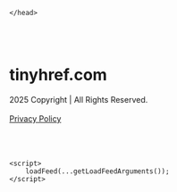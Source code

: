 <!DOCTYPE html>
<html data-adblockkey="MFwwDQYJKoZIhvcNAQEBBQADSwAwSAJBALquDFETXRn0Hr05fUP7EJT77xYnPmRbpMy4vk8KYiHnkNpednjOANJcaXDXcKQJN0nXKZJL7TciJD8AoHXK158CAwEAAQ==_rvD8dwsIHEdE091LrYvU8O+W6cyoL21tfvsenRMrjSiusy9J5n5Ibe/tcvG7/EGJSMSelqz/h0IMGExKC2twAA==" xmlns="http://www.w3.org/1999/xhtml" lang="en">
<head>
    <meta http-equiv="Content-Type" content="text/html; charset=utf-8"/>
    <meta name="viewport" content="width=device-width, initial-scale=1, shrink-to-fit=no"/>
    <title>tinyhref.com</title>
    <style media="screen">
.asset_star0 {
	background: url('//d38psrni17bvxu.cloudfront.net/themes/assets/star0.gif') no-repeat center;
	width: 13px;
	height: 12px;
	display: inline-block;
}

.asset_star1 {
	background: url('//d38psrni17bvxu.cloudfront.net/themes/assets/star1.gif') no-repeat center;
	width: 13px;
	height: 12px;
	display: inline-block;
}

.asset_starH {
	background: url('//d38psrni17bvxu.cloudfront.net/themes/assets/starH.gif') no-repeat center;
	width: 13px;
	height: 12px;
	display: inline-block;
}

.sitelink {
	padding-right: 16px;
}

.sellerRatings a:link,
.sellerRatings a:visited,
.sellerRatings a:hover,
.sellerRatings a:active {
	text-decoration: none;
	cursor: text;
}

.sellerRatings {
	margin:0 0 3px 20px;
}

.sitelinkHolder {
	margin:-15px 0 15px 35px;
}

#ajaxloaderHolder {
	display: block;
	width: 24px;
	height: 24px;
	background: #fff;
	padding: 8px 0 0 8px;
	margin:10px auto;
	-webkit-border-radius: 4px;
	-moz-border-radius: 4px;
	border-radius: 4px;
}</style>    <style media="screen">
* {
    margin:0;padding:0
}

body {
    background:#101c36;
    font-family: sans-serif;
    text-align: center;
    font-size:1rem;
}

.header {
    padding:1rem 1rem 0;
    overflow:hidden;
}

h1 {
    color:#848484;
    font-size:1.5rem;
}

.header-text-color:visited,
.header-text-color:link,
.header-text-color {
    color:#848484;
}

.comp-is-parked {
  margin: 4px 0 2px;
}

.comp-sponsored {
  text-align: left;
  margin: 0 0 -1.8rem 4px;
}

.wrapper1 {
    margin:1rem;
}

.wrapper2 {
    background:url('//d38psrni17bvxu.cloudfront.net/themes/cleanPeppermintBlack_657d9013/img/bottom.png') no-repeat center bottom;
    padding-bottom:140px;
}

.wrapper3 {
    background:#fff;
    max-width:300px;
    margin:0 auto 1rem;
    padding-top:1px;
    padding-bottom:1px;
}

.onDesktop {
    display:none;
}

.tcHolder {
    padding-top: 2rem;
}

.adsHolder {
    margin: 1rem 0;
    padding-top: 2rem;
    overflow:hidden;
}

.footer {
    color:#626574;
    padding:2rem 1rem;
    font-size:.8rem;
    margin:0 auto;
    max-width:440px;
}

.footer a:link,
.footer a:visited {
    color:#626574;
}

.sale_link_bold a,
.sale_link,
.sale_link a {
    color:#626574 !important;
}

.searchHolder {
    padding:1px 0 1px 1px;
    margin:1rem auto;
    width: 95%;
    max-width: 500px;
}

@media screen and (min-width:600px) {

    .comp-is-parked,
    .comp-sponsored {
      color: #848484;
    }

    .comp-sponsored {
      margin-left: 0;
    }

    .wrapper1 {
        max-width:1500px;
        margin-left:auto;
        margin-right:auto;
    }

    .wrapper2 {
        background:url('//d38psrni17bvxu.cloudfront.net/themes/cleanPeppermintBlack_657d9013/img/arrows.png') no-repeat center top;
        padding-bottom:0;
        min-height:600px;
    }

    .wrapper3 {
        max-width:530px;
        background:none;
    }
}
</style>    <style media="screen">
.fallback-term-holder {
    display: inline-grid;
    grid-template-columns: 1fr;
    width: 100%;
    padding-top: 50px;
}

.fallback-term-link {
    grid-column: 1 / span 1; align-self: center;
    padding: 50px 13px 50px 13px; border-radius: 25px;
    border: 5px solid #ffffff; margin-bottom: 20px;
    background-color: rgb(17, 38, 77);
    text-decoration-line: none;
    font-size: 18px;
    font-weight: 700;
    color: #ffffff;
    text-align: left;
}

.fallback-arrow {
    float: right;
    width: 24px;
    height: 24px;
    background-image: url('data:image/svg+xml;base64,PHN2ZyBmaWxsPScjRDdEN0Q3JyBzdHlsZT0iZmxvYXQ6IHJpZ2h0IiB4bWxucz0iaHR0cDovL3d3dy53My5vcmcvMjAwMC9zdmciIGhlaWdodD0iMjQiIHZpZXdCb3g9IjAgMCAyNCAyNCIgd2lkdGg9IjI0Ij48cGF0aCBkPSJNMCAwaDI0djI0SDB6IiBmaWxsPSJub25lIi8+PHBhdGggZD0iTTUuODggNC4xMkwxMy43NiAxMmwtNy44OCA3Ljg4TDggMjJsMTAtMTBMOCAyeiIvPjwvc3ZnPg==');
}</style>
    
    </head>

<body id="afd"><div id="plBanner"><script id="parklogic" type="text/javascript" src="https://parking3.parklogic.com/page/enhance.js?pcId=12&pId=1129&domain=tinyhref.com" async></script></div>

<div class="wrapper1">
        <div class="wrapper2">
        <div class="wrapper3">
            <br/>
        <script async src="https://euob.youseasky.com/sxp/i/224f85302aa2b6ec30aac9a85da2cbf9.js" data-ch="AdsDeli - domain - landingpage" data-uvid="3cef0ad548dd450a044c20cc7a2907abaa6238da" class="ct_clicktrue_80705" data-jsonp="onCheqResponse"></script>
    <noscript>
        <iframe src="https://obseu.youseasky.com/ns/224f85302aa2b6ec30aac9a85da2cbf9.html?ch=AdsDeli%20-%20domain%20-%20landingpage"
                width="0" height="0" style="display:none"></iframe>
    </noscript>
<br/>
<div class="header" id="domainname">
        <h1>tinyhref.com</h1>
    </div>
                        <div class="tcHolder">
                <div id="tc"></div>
            </div>
        </div>
    </div>
            <div class="footer">
            2025 Copyright | All Rights Reserved.
<br/><br/>
<a href="javascript:void(0);" onClick="window.open('/privacy.html', 'privacy-policy', 'width=890,height=330,left=200,top=200,menubar=no,status=yes,toolbar=no').focus()" class="privacy-policy">
    Privacy Policy
</a>
<br/><br/>
<br/><br/>
    </div>
</div>

<script type="text/javascript" language="JavaScript">
    var tcblock = {
        // Required and steady
        'container': 'tc',
        'type': 'relatedsearch',
        'colorBackground': 'transparent',
        
        'number': 3,
        
        // Font-Sizes and Line-Heights
        'fontSizeAttribution': 14,
        'fontSizeTitle': 24,
        'lineHeightTitle': 34,
        // Colors
        'colorAttribution': '#aaa',
        'colorTitleLink': '#0277bd',
        // Alphabetically
        'horizontalAlignment': 'center',
        'noTitleUnderline': false,
        'rolloverLinkColor': '#01579b',
        'verticalSpacing': 10
    };
    var searchboxBlock = {
        'container': 'search',
        'type': 'searchbox',
        'fontSizeSearchInput': 12,
        'hideSearchInputBorder': false,
        'hideSearchButtonBorder': true,
        'fontSizeSearchButton': 13,
        'colorBackground': 'transparent',
        'colorSearchButton': '#0b3279',
        'colorSearchButtonText': '#fff'
    };
    </script>
<script type="text/javascript">let isAdult=false;         let containerNames=[];         let uniqueTrackingID='MTc1ODg1NTE5MC41Nzg0OmUzYmFkNDhhNWU5NjM0YzM4MmRmZjU5MWMwNDNkYjMwYjRhZDgwOTZiNTg1NTFiMzk1ZmNkNzg3ZDgyNmU2MzQ6NjhkNjAwMTY4ZDM2Nw==';         let search='';         let themedata='eyJhbGciOiJBMTI4S1ciLCJlbmMiOiJBMTI4Q0JDLUhTMjU2In0.Kh2Z9n_OfvAcN0QB0EteSSICBfJqQ1TolthqtuGkHDLuWP90p8RukQ.3O4VVMVf-iKO3WgLpJe8XQ.kJ2ifj7Pgnm9Nxzfmr81TYMvfTqCuUWzWF2_I7zFI6AnljoeT5O8MQpfEa77kEuIIHa2Yoi1l4rb4vmTmpDLYqM-gvYV8uNvtVAKThUBgOr5Sbwf1JFBDpcLLg6N4SwllumYA3NhMEardw0DtTNkdCu7HI8X8DizgtQ2D2OHv5MPeUczfGczP7C9cT-lNp_yHYxProGIq9vKtdflKQElgKlB4UMWIlU69AtaF7X-FFLSE0cBWqNnnpL8ywGemLLGFGxBo6HdplyS_L1i6fXgwWY8zrMYbvIsaZ4xThR5NTPkPj4hs9Ez2fhG7qGDGACnujqDq6aAEM340Tx72vQY0Fi3kNAnVb4_KB1T7XbjPkG8UzzgWDUNhbgC1y_IlLr1B3QAJTkohSCxpCpkOKJWXgitoQzVtXXEzgKIXJRvBD8tLs2qLAvnj5fSLDj-h047OrzJ_KwsVJTb-zuy5zyX4q8hLQIqKyfrbAGZ3iFkKl86Rd5Wgwmns9952YumdUpsyfMm03xanxjvpAHa7DNx5dXDSIVDl1qvO35gQeQe3mauSb5GdUq7mmszfFFZx3GfILvwOq6NZ2m7RAsPrgg5NIKXcM75zSkEbkWIuo4vYqCEcCUprd0OiQYKXm6H0IY0.lj9OEt-J4iVm49yvieYJzA';         let domain='tinyhref.com';         let scriptPath='';         let adtest='off';if(top.location!==location) { top.location.href=location.protocol + '//' + location.host + location.pathname + (location.search ? location.search + '&' : '?') + '_xafvr=YjgxZDhkNTdlMDhiNTFmZTgwMTMyY2M5MGM4NjU4MDNmYThlYWQxZCw2OGQ2MDAxNjkzYmVi'; }let pageLoadedCallbackTriggered = false;let fallbackTriggered = false;let formerCalledArguments = false;let pageOptions = {'pubId': 'dp-teaminternet01','resultsPageBaseUrl': '//' + location.host + '/?ts=','fontFamily': 'arial','optimizeTerms': true,'maxTermLength': 40,'adtest': true,'clicktrackUrl': '//' + location.host + '/munin/a/tr/click?','attributionText': 'Ads','colorAttribution': '#b7b7b7','fontSizeAttribution': 16,'attributionBold': false,'rolloverLinkBold': false,'fontFamilyAttribution': 'arial','adLoadedCallback': function(containerName, adsLoaded, isExperimentVariant, callbackOptions) {let data = {containerName: containerName,adsLoaded: adsLoaded,isExperimentVariant: isExperimentVariant,callbackOptions: callbackOptions,terms: pageOptions.terms};if (!adsLoaded || (containerName in containerNames)) {ajaxQuery(scriptPath + "/munin/a/tr/adloaded"+ "?toggle=adloaded"+ "&uid=" + encodeURIComponent(uniqueTrackingID)+ "&domain=" + encodeURIComponent(domain)+ "&data=" + encodeURIComponent(JSON.stringify(data)));}},'pageLoadedCallback': function (requestAccepted, status) {document.body.style.visibility = 'visible';pageLoadedCallbackTriggered = true;if ((status.faillisted === true || status.faillisted == "true" || status.blocked === true || status.blocked == "true" ) && status.error_code != 25) {ajaxQuery(scriptPath + "/munin/a/tr/block?domain=" + encodeURIComponent(domain) + "&caf=1&toggle=block&reason=other&uid=" + encodeURIComponent(uniqueTrackingID));}if (status.errorcode && !status.error_code) {status.error_code = status.errorcode;}if (status.error_code) {ajaxQuery(scriptPath + "/munin/a/tr/errorcode?domain=" + encodeURIComponent(domain) + "&caf=1&toggle=errorcode&code=" + encodeURIComponent(status.error_code) + "&uid=" + encodeURIComponent(uniqueTrackingID));if ([18, 19].indexOf(parseInt(status.error_code)) != -1 && fallbackTriggered == false) {fallbackTriggered = true;if (typeof loadFeed === "function") {window.location.href = '//' + location.host;}}if (status.error_code == 20) {window.location.replace("//dp.g.doubleclick.net/apps/domainpark/domainpark.cgi?client=" + encodeURIComponent((pageOptions.pubid.match(/^ca-/i) ? "" : "ca-") + pageOptions.pubid) + "&domain_name=" + encodeURIComponent(domain) + "&output=html&drid=" + encodeURIComponent(pageOptions.domainRegistrant));}}if (status.needsreview === true || status.needsreview == "true") {ajaxQuery(scriptPath + "/munin/a/tr/needsreview?domain=" + encodeURIComponent(domain) + "&caf=1&toggle=needsreview&uid=" + encodeURIComponent(uniqueTrackingID));}if ((status.adult === true || status.adult == "true") && !isAdult) {ajaxQuery(scriptPath + "/munin/a/tr/adult?domain=" + encodeURIComponent(domain) + "&caf=1&toggle=adult&uid=" + encodeURIComponent(uniqueTrackingID));} else if ((status.adult === false || status.adult == "false") && isAdult) {ajaxQuery(scriptPath + "/munin/a/tr/nonadult?domain=" + encodeURIComponent(domain) + "&caf=1&toggle=nonadult&uid=" + encodeURIComponent(uniqueTrackingID));}if (requestAccepted) {if (status.feed) {ajaxQuery(scriptPath + "/munin/a/tr/feed?domain=" + encodeURIComponent(domain) + "&caf=1&toggle=feed&feed=" + encodeURIComponent(status.feed) + "&uid=" + encodeURIComponent(uniqueTrackingID));}if (status.error_code) {ajaxQuery(scriptPath + "/munin/a/tr/answercheck/error?domain=" + encodeURIComponent(domain) + "&caf=1&toggle=answercheck&answer=error_" + encodeURIComponent(status.error_code) + "&uid=" + encodeURIComponent(uniqueTrackingID));} else {ajaxQuery(scriptPath + "/munin/a/tr/answercheck/yes?domain=" + encodeURIComponent(domain) + "&caf=1&toggle=answercheck&answer=yes&uid=" + encodeURIComponent(uniqueTrackingID));}} else {ajaxQuery(scriptPath + "/munin/a/tr/answercheck/reject?domain=" + encodeURIComponent(domain) + "&caf=1&toggle=answercheck&answer=rejected&uid=" + encodeURIComponent(uniqueTrackingID));}}};let x = function (obj1, obj2) {if (typeof obj1 != "object")obj1 = {};for (let key in obj2)obj1[key] = obj2[key];return obj1;};function getXMLhttp() {let xmlHttp = null;try {xmlHttp = new XMLHttpRequest();} catch (e) {try {xmlHttp = new ActiveXObject("Msxml2.XMLHTTP");} catch (ex) {try {xmlHttp = new ActiveXObject("Microsoft.XMLHTTP");} catch (exc) {}}}return xmlHttp;}function ajaxQuery(url) {if (adtest == 'on') return false;xmlHttp = getXMLhttp();if (!xmlHttp) return ajaxBackfill(url);xmlHttp.open("GET", url, false);return xmlHttp.send(null);}function ajaxBackfill(url) {if (adtest == 'on') return false;if (url.indexOf("&toggle=browserjs") > -1) return false;try {let img = document.createElement('img');img.style.visibility = 'hidden';img.style.width = '1px';img.style.height = '1px';img.src = url + "&_t=" + new Date().getTime();document.body.appendChild(img);} catch (e) {}}ajaxQuery(scriptPath + "/munin/a/tr/browserjs?domain=" + encodeURIComponent(domain) + "&toggle=browserjs&uid=" + encodeURIComponent(uniqueTrackingID));x(pageOptions, {resultsPageBaseUrl: '//tinyhref.com/?ts=eyJhbGciOiJBMTI4S1ciLCJlbmMiOiJBMTI4Q0JDLUhTMjU2In0.Kh2Z9n_OfvAcN0QB0EteSSICBfJqQ1TolthqtuGkHDLuWP90p8RukQ.3O4VVMVf-iKO3WgLpJe8XQ.kJ2ifj7Pgnm9Nxzfmr81TYMvfTqCuUWzWF2_I7zFI6AnljoeT5O8MQpfEa77kEuIIHa2Yoi1l4rb4vmTmpDLYqM-gvYV8uNvtVAKThUBgOr5Sbwf1JFBDpcLLg6N4SwllumYA3NhMEardw0DtTNkdCu7HI8X8DizgtQ2D2OHv5MPeUczfGczP7C9cT-lNp_yHYxProGIq9vKtdflKQElgKlB4UMWIlU69AtaF7X-FFLSE0cBWqNnnpL8ywGemLLGFGxBo6HdplyS_L1i6fXgwWY8zrMYbvIsaZ4xThR5NTPkPj4hs9Ez2fhG7qGDGACnujqDq6aAEM340Tx72vQY0Fi3kNAnVb4_KB1T7XbjPkG8UzzgWDUNhbgC1y_IlLr1B3QAJTkohSCxpCpkOKJWXgitoQzVtXXEzgKIXJRvBD8tLs2qLAvnj5fSLDj-h047OrzJ_KwsVJTb-zuy5zyX4q8hLQIqKyfrbAGZ3iFkKl86Rd5Wgwmns9952YumdUpsyfMm03xanxjvpAHa7DNx5dXDSIVDl1qvO35gQeQe3mauSb5GdUq7mmszfFFZx3GfILvwOq6NZ2m7RAsPrgg5NIKXcM75zSkEbkWIuo4vYqCEcCUprd0OiQYKXm6H0IY0.lj9OEt-J4iVm49yvieYJzA',hl: 'en',kw: '',terms: '',uiOptimize: true, channel: 'bucket007,bucket102,bucket077', pubId: 'dp-teaminternet09_3ph',adtest: 'off',personalizedAds: false,clicktrackUrl: 'https://tinyhref.com/munin/a/tr/click' + '?click=caf' + '&domain=tinyhref.com&uid=MTc1ODg1NTE5MC41Nzg0OmUzYmFkNDhhNWU5NjM0YzM4MmRmZjU5MWMwNDNkYjMwYjRhZDgwOTZiNTg1NTFiMzk1ZmNkNzg3ZDgyNmU2MzQ6NjhkNjAwMTY4ZDM2Nw%3D%3D&ts=eyJhbGciOiJBMTI4S1ciLCJlbmMiOiJBMTI4Q0JDLUhTMjU2In0.Kh2Z9n_OfvAcN0QB0EteSSICBfJqQ1TolthqtuGkHDLuWP90p8RukQ.3O4VVMVf-iKO3WgLpJe8XQ.kJ2ifj7Pgnm9Nxzfmr81TYMvfTqCuUWzWF2_I7zFI6AnljoeT5O8MQpfEa77kEuIIHa2Yoi1l4rb4vmTmpDLYqM-gvYV8uNvtVAKThUBgOr5Sbwf1JFBDpcLLg6N4SwllumYA3NhMEardw0DtTNkdCu7HI8X8DizgtQ2D2OHv5MPeUczfGczP7C9cT-lNp_yHYxProGIq9vKtdflKQElgKlB4UMWIlU69AtaF7X-FFLSE0cBWqNnnpL8ywGemLLGFGxBo6HdplyS_L1i6fXgwWY8zrMYbvIsaZ4xThR5NTPkPj4hs9Ez2fhG7qGDGACnujqDq6aAEM340Tx72vQY0Fi3kNAnVb4_KB1T7XbjPkG8UzzgWDUNhbgC1y_IlLr1B3QAJTkohSCxpCpkOKJWXgitoQzVtXXEzgKIXJRvBD8tLs2qLAvnj5fSLDj-h047OrzJ_KwsVJTb-zuy5zyX4q8hLQIqKyfrbAGZ3iFkKl86Rd5Wgwmns9952YumdUpsyfMm03xanxjvpAHa7DNx5dXDSIVDl1qvO35gQeQe3mauSb5GdUq7mmszfFFZx3GfILvwOq6NZ2m7RAsPrgg5NIKXcM75zSkEbkWIuo4vYqCEcCUprd0OiQYKXm6H0IY0.lj9OEt-J4iVm49yvieYJzA&adtest=off' });x(pageOptions, [] );x(pageOptions, { domainRegistrant:'as-drid-2204919519437054' } );function loadFeed() {let s = document.createElement('script');let blurredTerms = document.getElementById('blurred-terms');if (blurredTerms !== null) {blurredTerms.style.display = "none";}s.src = '//www.google.com/adsense/domains/caf.js?abp=1&adsdeli=true';document.body.appendChild(s);let a = Array.prototype.slice.call(arguments);s.onload = function () {let c = google.ads.domains.Caf;switch (a.length) {case 1:return new c(a[0]);case 2:return new c(a[0], a[1]);case 3:return new c(a[0], a[1], a[2]);case 4:return new c(a[0], a[1], a[2], a[3]);case 5:return new c(a[0], a[1], a[2], a[3], a[4]);}return c.apply(null, a);};}</script>
<script type="text/javascript">
var ls = function(xhr, token) {
    xhr.onreadystatechange = function () {
        if (xhr.readyState === XMLHttpRequest.DONE) {
            if (xhr.status >= 200 && xhr.status <= 400) {
                if (xhr.responseText.trim() === '') {
                    return;
                }
    
                console.log(JSON.parse(xhr.responseText))
            } else {
                console.log('There was a problem with the request.');
            }
        }
    }
    
    xhr.open('GET', '/munin/a/l' + 's?t=68d60016&token=' + encodeURI(token), true);
    xhr.send();
};
ls(new XMLHttpRequest(), '3cef0ad548dd450a044c20cc7a2907abaa6238da');
if (typeof window.chronosfailed === 'function') { window.chronosfailed(); }
</script>

<script type='text/javascript'>x(pageOptions, { "styleId":5837883959});</script>
<script>
    function getLoadFeedArguments() {
        let arguments = [
            pageOptions
        ];

        let possibleArguments = ['adblock', 'adblock1', 'adblock2', 'tcblock', 'searchboxBlock', 'rtblock', 'rsblock', 'searchblock'];
        for (let i = 0; i < possibleArguments.length; i++) {
            if (typeof this[possibleArguments[i]] !== 'undefined') {
                arguments.push(this[possibleArguments[i]]);
            }
        }

        return arguments;
    }
</script>

    <script>
        loadFeed(...getLoadFeedArguments());
    </script>
</body>
</html>
